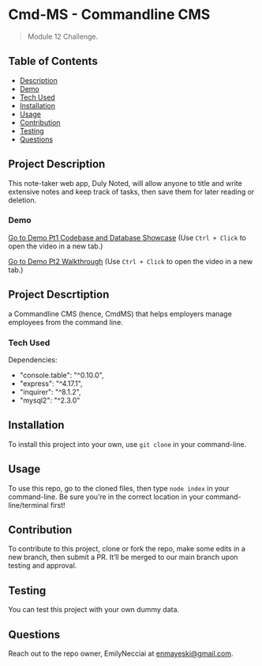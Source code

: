 # Cmd-MS - Commandline CMS
> Module 12 Challenge.

## Table of Contents
- [Description](#project-description)
- [Demo](#demo)
- [Tech Used](#tech-used)
- [Installation](#installation)
- [Usage](#usage)
- [Contribution](#contribution)
- [Testing](#testing)
- [Questions](#questions)


## Project Description
This note-taker web app, Duly Noted, will allow anyone to title and write extensive notes and keep track of tasks, then save them for later reading or deletion. 

### Demo 

[Go to Demo Pt1 Codebase and Database Showcase](https://drive.google.com/file/d/13Wdm3dOADaGhDkOeWv0k_TZhcOB2sQP2/view) (Use `Ctrl + Click` to open the video in a new tab.)

[Go to Demo Pt2 Walkthrough](https://drive.google.com/file/d/1awuhOQZEvMWYcRuLUDoOiUC85fGZIVA4/view) (Use `Ctrl + Click` to open the video in a new tab.)


## Project Descrtiption 
a Commandline CMS (hence, CmdMS) that helps employers manage employees from the command line. 


### Tech Used

Dependencies: 
- "console.table": "^0.10.0",
- "express": "^4.17.1",
- "inquirer": "^8.1.2",
- "mysql2": "^2.3.0"

## Installation 
To install this project into your own, use `git clone` in your command-line.

## Usage 
To use this repo, go to the cloned files, then type `node index` in your command-line. Be sure you’re in the correct location in your command-line/terminal first!

## Contribution
To contribute to this project, clone or fork the repo, make some edits in a new branch, then submit a PR. It’ll be merged to our main branch upon testing and approval.

## Testing
You can test this project with your own dummy data.

## Questions
Reach out to the repo owner, EmilyNecciai at enmayeski@gmail.com.

